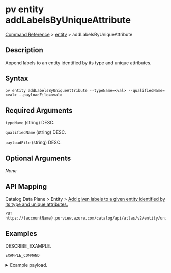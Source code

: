 # pv entity addLabelsByUniqueAttribute
[Command Reference](../../../README.md#command-reference) > [entity](./main.md) > addLabelsByUniqueAttribute

## Description
Append labels to an entity identified by its type and unique attributes.

## Syntax
```
pv entity addLabelsByUniqueAttribute --typeName=<val> --qualifiedName=<val> --payloadFile=<val>
```

## Required Arguments
`typeName` (string)
DESC.

`qualifiedName` (string)
DESC.

`payloadFile` (string)
DESC.

## Optional Arguments
*None*

## API Mapping
Catalog Data Plane > Entity > [Add given labels to a given entity identified by its type and unique attributes.](https://docs.microsoft.com/en-us/rest/api/purview/catalogdataplane/entity/add-labels-by-unique-attribute)
```
PUT https://{accountName}.purview.azure.com/catalog/api/atlas/v2/entity/uniqueAttribute/type/{typeName}/labels
```

## Examples
DESCRIBE_EXAMPLE.
```powershell
EXAMPLE_COMMAND
```
<details><summary>Example payload.</summary>
<p>

```json
PASTE_JSON_HERE
```
</p>
</details>